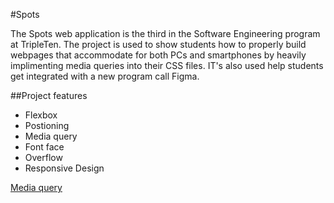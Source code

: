  #Spots

The Spots web application is the third in the Software Engineering program at TripleTen. The project is used to show students how to properly build webpages that accommodate for both PCs and smartphones by heavily implimenting media queries into their CSS files. IT's also used help students get integrated  with a new program call Figma.  


##Project features


- Flexbox
- Postioning
- Media query
- Font face
- Overflow
- Responsive Design

[Media query]()
